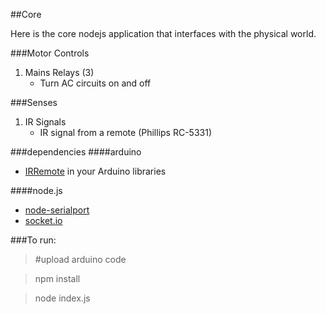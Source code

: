 ##Core

Here is the core nodejs application that interfaces with the physical world.

###Motor Controls
1. Mains Relays (3)
	- Turn AC circuits on and off
	

###Senses
1. IR Signals
	- IR signal from a remote (Phillips RC-5331)

###dependencies
####arduino
- [IRRemote](https://github.com/shirriff/Arduino-IRremote) in your Arduino libraries

####node.js
- [node-serialport](https://github.com/voodootikigod/node-serialport)
- [socket.io](http://socket.io/)

###To run:

> #upload arduino code

> npm install

> node index.js
